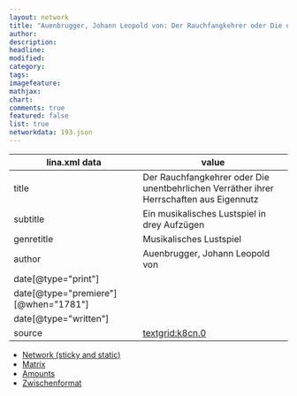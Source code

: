 ```yaml
---
layout: network
title: "Auenbrugger, Johann Leopold von: Der Rauchfangkehrer oder Die unentbehrlichen Verräther ihrer Herrschaften aus Eigennutz (1781)"
author:
description:
headline:
modified:
category:
tags:
imagefeature: 
mathjax: 
chart: 
comments: true
featured: false
list: true
networkdata: 193.json
---
```

lina.xml data  | value
------------- | -------------
title|Der Rauchfangkehrer oder Die unentbehrlichen Verräther ihrer Herrschaften aus Eigennutz
subtitle|Ein musikalisches Lustspiel in drey Aufzügen
genretitle|Musikalisches Lustspiel
author|Auenbrugger, Johann Leopold von
date[@type="print"]|
date[@type="premiere"][@when="1781"]|
date[@type="written"]|
source|[textgrid:k8cn.0](https://textgridlab.org/1.0/tgcrud-public/rest/textgrid:k8cn.0/data)



* [Network (sticky and static)](/network193)
* [Matrix](/matrix193)
* [Amounts](/amounts193)
* [Zwischenformat](/lina193 )

